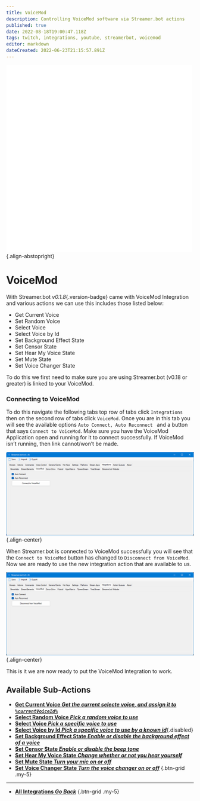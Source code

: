```yaml
---
title: VoiceMod
description: Controlling VoiceMod software via Streamer.bot actions
published: true
date: 2022-08-18T19:00:47.118Z
tags: twitch, integrations, youtube, streamerbot, voicemod
editor: markdown
dateCreated: 2022-06-23T21:15:57.891Z
---
```


![voicemod-logo.png](/logos/voicemod.png){.align-abstopright}

# VoiceMod
With Streamer.bot *v0.1.8*{.version-badge} came with VoiceMod Integration and various actions we can use this  includes those listed below:
- Get Current Voice
- Set Random Voice
- Select Voice
- Select Voice by Id
- Set Background Effect State
- Set Censor State
- Set Hear My Voice State
- Set Mute State
- Set Voice Changer State

To do this we first need to make sure you are using Streamer.bot (v0.18 or greater) is linked to your VoiceMod.


### Connecting to VoiceMod
To do this navigate the following tabs top row of tabs click `Integrations` then on the second row of tabs click `VoiceMod`. Once you are in this tab you will see the available options `Auto Connect, Auto Reconnect ` and a button that says `Connect to VoiceMod`.  Make sure you have the VoiceMod Application open and running for it to connect successfully. If VoiceMod isn’t running, then link cannot/won’t be made.

![connect-to-voicemod.png](/voicemod/connect-to-voicemod.png){.align-center}


When Streamer.bot is connected to VoiceMod successfully you will see that the `Connect to VoiceMod` button has changed to `Disconnect from VoiceMod`. Now we are ready to use the new integration action that are available to us.


![disconnect-from-voicemod.png](/voicemod/disconnect-from-voicemod.png){.align-center}

This is it we are now ready to put the VoiceMod Integration to work.

## Available Sub-Actions

* [**Get Current Voice *Get the current selecte voice, and assign it to `%currentVoiceId%`***](/en/Sub-Actions/VoiceMod/Get-Current-Voice)
* [**Select Random Voice *Pick a random voice to use***](/en/Sub-Actions/VoiceMod/Select-Random-Voice)
* [**Select Voice *Pick a specific voice to use***](/en/Sub-Actions/VoiceMod/Select-Voice)
* [**Select Voice by Id *Pick a specific voice to use by a known id***](){.disabled}
* [**Set Background Effect State *Enable or disable the background effect of a voice***](/en/Sub-Actions/VoiceMod/Set-Background-Effect-State)
* [**Set Censor State *Enable or disable the beep tone***](/en/Sub-Actions/VoiceMod/Set-Censor-State)
* [**Set Hear My Voice State *Change whether or not you hear yourself***](/en/Sub-Actions/VoiceMod/Set-Hear-My-Voice-State)
* [**Set Mute State *Turn your mic on or off***](/en/Sub-Actions/VoiceMod/Set-Mute-State)
* [**Set Voice Changer State *Turn the voice changer on or off***](/en/Sub-Actions/VoiceMod/Set-Voice-Changer-State)
{.btn-grid .my-5}

---

- [<i class="mdi mdi-chevron-left"></i> **All Integrations *Go Back***](/en/Integrations)
{.btn-grid .my-5}